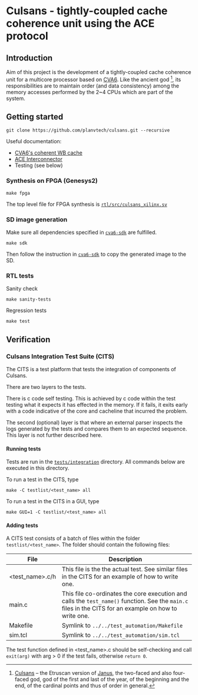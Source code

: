 # Culsans - tightly-coupled cache coherence unit using the ACE protocol


## Introduction

Aim of this project is the development of a tightly-coupled cache coherence unit for a multicore processor based on
[CVA6](https://github.com/openhwgroup/cva6). Like the ancient god [^1], its responsibilities are to maintain order
(and data consistency) among the memory accesses performed by the 2~4 CPUs which are part of the system.

[^1]: [Culsans](https://en.wikipedia.org/wiki/Culsans) – the Etruscan version of [Janus](https://en.wikipedia.org/wiki/Janus),
the two-faced and also four-faced god, god of the first and last of the year, of the beginning and the end, of the
cardinal points and thus of order in general.


## Getting started

```
git clone https://github.com/planvtech/culsans.git --recursive
```

Useful documentation:

- [CVA6's coherent WB cache](https://github.com/planvtech/cva6/blob/culsans_pulp/docs/03_cva6_design/wb_cache_with_coherence_support.md)
- [ACE Interconnector](https://github.com/planvtech/ace/blob/pulp/doc/ace_ccu_top.md)
- Testing (see below)

### Synthesis on FPGA (Genesys2)

```
make fpga
```

The top level file for FPGA synthesis is [`rtl/src/culsans_xilinx.sv`](rtl/src/culsans_xilinx.sv)


### SD image generation

Make sure all dependencies specified in [`cva6-sdk`](https://github.com/planvtech/cva6-sdk/blob/culsans_pulp/README.md) are fulfilled.

```
make sdk
```

Then follow the instruction in [`cva6-sdk`](https://github.com/planvtech/cva6-sdk/blob/culsans_pulp/README.md) to copy the generated image to the SD.


### RTL tests

Sanity check

```
make sanity-tests
```

Regression tests

```
make test
```


## Verification


### Culsans Integration Test Suite (CITS)

The CITS is a test platform that tests the integration of components of Culsans.

There are two layers to the tests.

There is c code self testing. This is achieved by c code within the test testing what it expects it has effected in the
memory. If it fails, it exits early with a code indicative of the core and cacheline that incurred the problem.

The second (optional) layer is that where an external parser inspects the logs generated by the tests and compares them to an
expected sequence. This layer is not further described here.


#### Running tests

Tests are run in the [`tests/integration`](tests/integration) directory. All commands below are executed in this directory.

To run a test in the CITS, type

```
make -C testlist/<test_name> all
```

To run a test in the CITS in a GUI, type

```
make GUI=1 -C testlist/<test_name> all
```


#### Adding tests

A CITS test consists of a batch of files within the folder `testlist/<test_name>`. The folder should contain the following files:

| File            | Description |
|-----------------|-------------|
| <test_name>.c/h | This file is the the actual test. See similar files in the CITS for an example of how to write one. |
| main.c          | This file co-ordinates the core execution and calls the `test_name()` function. See the `main.c` files in the CITS for an example on how to write one. |
| Makefile        | Symlink to `../../test_automation/Makefile` |
| sim.tcl         | Symlink to `../../test_automation/sim.tcl` |

The test function defined in <test_name>.c should be self-checking and call `exit(arg)` with arg > 0 if the test fails, otherwise `return 0`.
